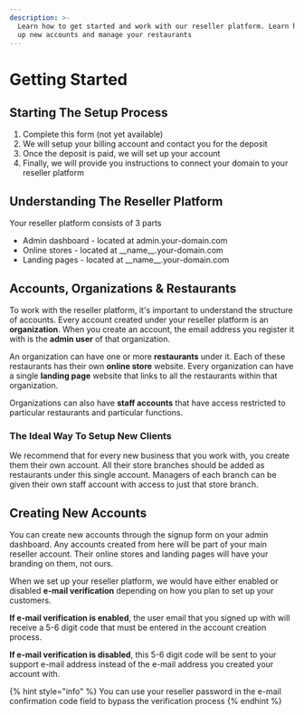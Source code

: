 ```yaml
---
description: >-
  Learn how to get started and work with our reseller platform. Learn how to set
  up new accounts and manage your restaurants
---
```


# Getting Started

## Starting The Setup Process

1. Complete this form \(not yet available\)
2. We will setup your billing account and contact you for the deposit
3. Once the deposit is paid, we will set up your account
4. Finally, we will provide you instructions to connect your domain to your reseller platform

## Understanding The Reseller Platform

Your reseller platform consists of 3 parts

* Admin dashboard - located at admin.your-domain.com
* Online stores - located at \_\_name\_\_.your-domain.com
* Landing pages - located at \_\_name\_\_.your-domain.com

## Accounts, O**rganizations** & Restaurants

To work with the reseller platform, it's important to understand the structure of accounts. Every account created under your reseller platform is an **organization**. When you create an account, the email address you register it with is the **admin user** of that organization.

An organization can have one or more **restaurants** under it. Each of these restaurants has their own **online store** website. Every organization can have a single **landing page** website that links to all the restaurants within that organization.

Organizations can also have **staff accounts** that have access restricted to particular restaurants and particular functions.

### The Ideal Way To Setup New Clients

We recommend that for every new business that you work with, you create them their own account. All their store branches should be added as restaurants under this single account. Managers of each branch can be given their own staff account with access to just that store branch.

## Creating New Accounts

You can create new accounts through the signup form on your admin dashboard. Any accounts created from here will be part of your main reseller account. Their online stores and landing pages will have your branding on them, not ours.

When we set up your reseller platform, we would have either enabled or disabled **e-mail verification** depending on how you plan to set up your customers.

**If e-mail verification is enabled**, the user email that you signed up with will receive a 5-6 digit code that must be entered in the account creation process.

**If e-mail verification is disabled**, this 5-6 digit code will be sent to your support e-mail address instead of the e-mail address you created your account with.

{% hint style="info" %}
You can use your reseller password in the e-mail confirmation code field to bypass the verification process
{% endhint %}

